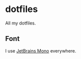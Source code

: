 # dotfiles

All my dotfiles.

## Font

I use [JetBrains Mono](https://www.jetbrains.com/lp/mono/) everywhere.
